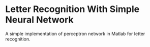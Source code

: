 # Letter Recognition With Simple Neural Network
A simple implementation of perceptron network in Matlab for letter recognition.
